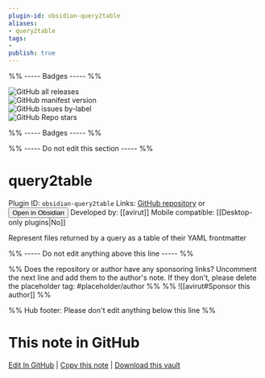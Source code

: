 ```yaml
---
plugin-id: obsidian-query2table
aliases:
- query2table
tags: 
- 
publish: true
---
```


%% ----- Badges ----- %%

![GitHub all releases](https://img.shields.io/github/downloads/avirut/obsidian-query2table/total?color=573E7A&logo=github&style=for-the-badge)   
![GitHub manifest version](https://img.shields.io/github/manifest-json/v/avirut/obsidian-query2table?color=573E7A&logo=github&style=for-the-badge)   
![GitHub issues by-label](https://img.shields.io/github/issues/avirut/obsidian-query2table/help%20wanted?color=573E7A&logo=github&style=for-the-badge)   
![GitHub Repo stars](https://img.shields.io/github/stars/avirut/obsidian-query2table?color=573E7A&logo=github&style=for-the-badge)

%% ----- Badges ----- %%

%% ----- Do not edit this section ----- %%

# query2table

Plugin ID: `obsidian-query2table`
Links: [GitHub repository](https://github.com/avirut/obsidian-query2table) or [<button id=HH>Open in Obsidian</button>](obsidian://show-plugin?id=obsidian-query2table)
Developed by: [[avirut]]
Mobile compatible: [[Desktop-only plugins|No]]

Represent files returned by a query as a table of their YAML frontmatter

%% ----- Do not edit anything above this line ----- %% 

%% Does the repository or author have any sponsoring links? Uncomment the next line and add them to the author's note. If they don't, please delete the placeholder tag: #placeholder/author %%
%% ![[avirut#Sponsor this author]] %%

%% Hub footer: Please don't edit anything below this line %%

# This note in GitHub

<span class="git-footer">[Edit In GitHub](https://github.dev/obsidian-community/obsidian-hub/blob/main/02%20-%20Community%20Expansions/02.05%20All%20Community%20Expansions/Plugins/obsidian-query2table.md "git-hub-edit-note") | [Copy this note](https://raw.githubusercontent.com/obsidian-community/obsidian-hub/main/02%20-%20Community%20Expansions/02.05%20All%20Community%20Expansions/Plugins/obsidian-query2table.md "git-hub-copy-note") | [Download this vault](https://github.com/obsidian-community/obsidian-hub/archive/refs/heads/main.zip "git-hub-download-vault") </span>
